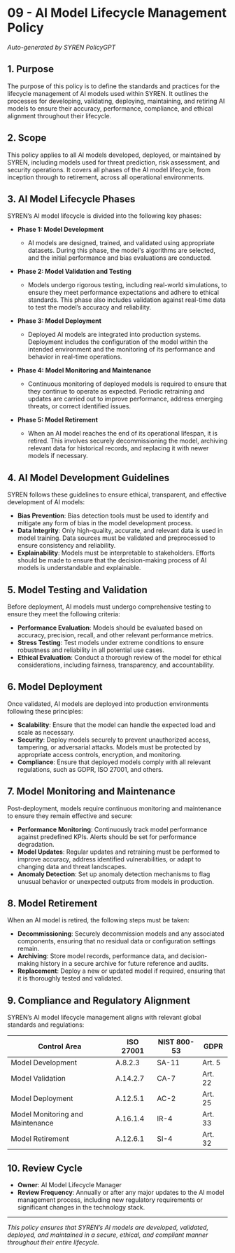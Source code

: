 # 09 - AI Model Lifecycle Management Policy

*Auto-generated by SYREN PolicyGPT*

## 1. Purpose
The purpose of this policy is to define the standards and practices for the lifecycle management of AI models used within SYREN. It outlines the processes for developing, validating, deploying, maintaining, and retiring AI models to ensure their accuracy, performance, compliance, and ethical alignment throughout their lifecycle.

## 2. Scope
This policy applies to all AI models developed, deployed, or maintained by SYREN, including models used for threat prediction, risk assessment, and security operations. It covers all phases of the AI model lifecycle, from inception through to retirement, across all operational environments.

## 3. AI Model Lifecycle Phases
SYREN’s AI model lifecycle is divided into the following key phases:

- **Phase 1: Model Development**
  - AI models are designed, trained, and validated using appropriate datasets. During this phase, the model's algorithms are selected, and the initial performance and bias evaluations are conducted.
  
- **Phase 2: Model Validation and Testing**
  - Models undergo rigorous testing, including real-world simulations, to ensure they meet performance expectations and adhere to ethical standards. This phase also includes validation against real-time data to test the model’s accuracy and reliability.
  
- **Phase 3: Model Deployment**
  - Deployed AI models are integrated into production systems. Deployment includes the configuration of the model within the intended environment and the monitoring of its performance and behavior in real-time operations.
  
- **Phase 4: Model Monitoring and Maintenance**
  - Continuous monitoring of deployed models is required to ensure that they continue to operate as expected. Periodic retraining and updates are carried out to improve performance, address emerging threats, or correct identified issues.
  
- **Phase 5: Model Retirement**
  - When an AI model reaches the end of its operational lifespan, it is retired. This involves securely decommissioning the model, archiving relevant data for historical records, and replacing it with newer models if necessary.

## 4. AI Model Development Guidelines
SYREN follows these guidelines to ensure ethical, transparent, and effective development of AI models:

- **Bias Prevention**: Bias detection tools must be used to identify and mitigate any form of bias in the model development process.
- **Data Integrity**: Only high-quality, accurate, and relevant data is used in model training. Data sources must be validated and preprocessed to ensure consistency and reliability.
- **Explainability**: Models must be interpretable to stakeholders. Efforts should be made to ensure that the decision-making process of AI models is understandable and explainable.

## 5. Model Testing and Validation
Before deployment, AI models must undergo comprehensive testing to ensure they meet the following criteria:

- **Performance Evaluation**: Models should be evaluated based on accuracy, precision, recall, and other relevant performance metrics.
- **Stress Testing**: Test models under extreme conditions to ensure robustness and reliability in all potential use cases.
- **Ethical Evaluation**: Conduct a thorough review of the model for ethical considerations, including fairness, transparency, and accountability.

## 6. Model Deployment
Once validated, AI models are deployed into production environments following these principles:

- **Scalability**: Ensure that the model can handle the expected load and scale as necessary.
- **Security**: Deploy models securely to prevent unauthorized access, tampering, or adversarial attacks. Models must be protected by appropriate access controls, encryption, and monitoring.
- **Compliance**: Ensure that deployed models comply with all relevant regulations, such as GDPR, ISO 27001, and others.

## 7. Model Monitoring and Maintenance
Post-deployment, models require continuous monitoring and maintenance to ensure they remain effective and secure:

- **Performance Monitoring**: Continuously track model performance against predefined KPIs. Alerts should be set for performance degradation.
- **Model Updates**: Regular updates and retraining must be performed to improve accuracy, address identified vulnerabilities, or adapt to changing data and threat landscapes.
- **Anomaly Detection**: Set up anomaly detection mechanisms to flag unusual behavior or unexpected outputs from models in production.

## 8. Model Retirement
When an AI model is retired, the following steps must be taken:

- **Decommissioning**: Securely decommission models and any associated components, ensuring that no residual data or configuration settings remain.
- **Archiving**: Store model records, performance data, and decision-making history in a secure archive for future reference and audits.
- **Replacement**: Deploy a new or updated model if required, ensuring that it is thoroughly tested and validated.

## 9. Compliance and Regulatory Alignment
SYREN’s AI model lifecycle management aligns with relevant global standards and regulations:

| Control Area                | ISO 27001   | NIST 800-53  | GDPR           |
|-----------------------------|-------------|--------------|----------------|
| Model Development            | A.8.2.3     | SA-11        | Art. 5         |
| Model Validation             | A.14.2.7    | CA-7         | Art. 22        |
| Model Deployment             | A.12.5.1    | AC-2         | Art. 25        |
| Model Monitoring and Maintenance | A.16.1.4 | IR-4         | Art. 33        |
| Model Retirement             | A.12.6.1    | SI-4         | Art. 32        |

## 10. Review Cycle
- **Owner**: AI Model Lifecycle Manager
- **Review Frequency**: Annually or after any major updates to the AI model management process, including new regulatory requirements or significant changes in the technology stack.

---

*This policy ensures that SYREN’s AI models are developed, validated, deployed, and maintained in a secure, ethical, and compliant manner throughout their entire lifecycle.*

